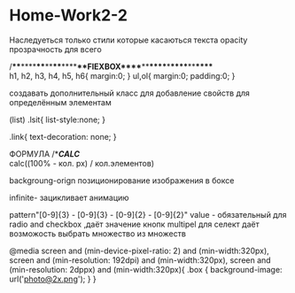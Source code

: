 # Home-Work2-2

Наследуеться только стили которые касаються текста opacity прозрачность для всего

/**\*\***\*\*\*\***\*\***\*\***\*\***\*\*\*\***\*\***FlEXBOX**\*\*\*\***\*\***\*\*\*\***\***\*\*\*\***\*\***\*\*\*\***\
h1, h2, h3, h4, h5, h6{ margin:0; } ul,ol{ margin:0; padding:0; }

создавать дополнительный класс для добавление свойств для определённым элементам

(list) .lsit{ list-style:none; }

.link{ text-decoration: none; }

ФОРМУЛА /\***_CALC_**\
calc((100% - кол. px) / кол.элементов)

backgroung-orign позиционирование изображения в боксе

infinite- зацикливает анимацию

pattern"[0-9]{3} - [0-9]{3} - [0-9]{2} - [0-9]{2}" value - обязательный для radio and checkbox ,даёт значение кнопк
multipel для селект даёт возможость выбрать множество из множеств



@media screen and (min-device-pixel-ratio: 2) and (min-width:320px),
  screen and (min-resolution: 192dpi) and (min-width:320px),
  screen and (min-resolution: 2dppx) and (min-width:320px){
  .box {
    background-image: url('photo@2x.png');
  }
}